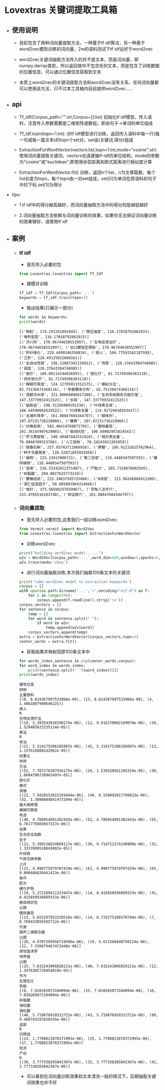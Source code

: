 # Lovextras 关键词提取工具箱
  
  - ## 使用说明
    
    - 目前包含了两种词向量提取方法，一种基于tf idf算法，另一种基于word2vec模型训练的词向量，2w的语料测试下tf idf远好于word2vec
      
    - word2vec关键词抽取方法传入的并不是文本，而是词向量，即numpy.darray类型，所以返回值中不包含任何文本，而是包含了训练数据的位置信息，可以通过位置信息获取到文本
      
    - 本质上word2vec的关键词提取方法和word2vec没有关系，任何词向量都可以使用该方法，只不过本工具箱内目前提供word2vec......
      
  - ## api
    
    - Tf_Idf(Corpus_path="":str,Corpus=[]:list)  初始化tf idf模型，传入语料，注意传入参数需要是二维矩阵或数组，即由句子->单词的单位组成
      
    - Tf_Idf.train(topn=1:int):  对tf idf模型进行训练，返回传入语料中每一行(每一句或每一篇文本)的topn个set对，set由(关键词,得分)组成
      
    - ExtractionForWordVector(vectors:list,topn=1:int,mode="cosine":str)  使用词向量提取关键词，vectors也请遵循tf-idf的单位结构，mode的参数为"cosine"或"euclidean",即使用余弦距离和欧式距离进行相似度计算
      
    - ExtractionForWordVector.fit()  训练，返回n个list，n为文章篇数，每个list长度为topn，每个topn由一对set组成，set[0]为单词在原语料的句子中的下标,set[1]为得分
      
  - tips:
    
    - 1.tf idf中的得分越高越好，而词向量抽取方法中的得分则是越低越好
      
    - 2.词向量抽取方法依赖与词向量训练的效果，如果你无法保证词向量训练的效果够好，请使用tf idf
      
  - ## 案例
    
    - ### tf idf
      
      - 首先导入必要的包
      ```python
      from Lovextras.lovextras import Tf_Idf
      ```
        
      - 建模并训练
      ```python
      tf_idf = Tf_Idf(Corpus_path='...')
      keywords = tf_idf.train(topn=3)
      ```
        
      - 输出结果(只展示一部分)
      ```python
      for words in keywords:
      print(words)
      ```
        
      ```
      [('陶粒', 174.255281892944), ('筒压强度', 116.17018792862933), ('堆积密度', 116.17018792862933)]
      [('济川煎', 170.96744638552997), ('生物反馈治疗', 170.96744638552997), ('出口梗阻型便秘', 170.96744638552997)]
      [('肝纤维化', 229.4499146350834), ('病人', 166.77593162187938), ('乙肝', 110.49125822688161)]
      [('全自动驾驶', 156.22887342126012), ('场景', 120.37643304746985), ('调度', 120.37643304746985)]
      [('放疗', 109.09114244926955), ('放化疗', 81.71749306363118), ('同步放化疗', 81.71749306363118)]
      [('模糊可靠度', 124.12705011552175), ('模拟方法', 82.75136674368116), ('参数概率分布', 82.75136674368116)]
      [('澄碧河水库', 221.00669898617286), ('生态系统服务功能价值', 147.33779932411525), ('水库', 147.33779932411525)]
      [('盐胁迫', 298.31356900191236), ('叶绿素合成', 186.44598062619522), ('叶绿素含量', 114.92729410293417)]
      [('龙滩珍珠李', 161.80847604344797), ('甜味剂', 107.87231736229866), ('糖煮', 107.87231736229866)]
      [('抗晚疫病', 503.40414769072703), ('樱桃番茄', 201.36165907629083), ('田间抗性', 100.68082953814542)]
      [('罗汉果甜苷', 140.48487842531918), ('相对表达量', 76.0060709313708), ('人工授粉', 70.24243921265959)]
      [('报春石斛', 257.05743711866916), ('蔗糖', 166.91232625762964), ('种子无菌萌发', 128.52871855933458)]
      [('植物', 225.22013906721), ('第二信使', 118.4480347507593), ('嫌钙植物', 118.4480347507593)]
      [('蒎烯', 326.53242012371487), ('产脂力', 285.7158676082505), ('树脂酸', 204.0827625773218)]
      [('腰椎结核', 232.34037585725866), ('N浓度', 123.98246966412106), ('凋亡促进因子', 58.085093964314666)]
      [('电针', 373.56568257659967), ('灵龟八法开穴', 233.4785516103748), ('辨证取穴', 161.80847604344797)]
      ```
        
    - ### 词向量提取
      
      - 首先导入必要的包,这里我们一起训练word2vec
      ```python
      from Vermit.vermit import Word2Vec
      from Lovextras.lovextras import ExtractionForWordVector
      ```
        
      - 训练word2vec
      ```python
      print("building word2vec model......")
      w2v = Word2Vec(Corpus_path='...',word_dim=400,window=5,epochs=5,sample=1e-4)
      w2v.train(mode='cbow')
      ```
        
      - 进行词向量抽取训练,本次我们抽取100条文本的关键词
      ```python
      print('take word2vec model to extraction keywords')
      corpus = []
      with open(os.path.dirname('...','r',encoding="utf-8") as f:
          for i in range(100):
              corpus.append(f.readline().strip('\n'))
      corpus_vectors = []
      for sentence in corpus:
          temp = []
          for word in sentence.split(" "):
              if word in w2v:
                  temp.append(w2v[word])
          corpus_vectors.append(temp)
      extra = ExtractionForWordVector(corpus_vectors,topn=3)
      center_words = extra.fit()
      ```
        
      - 获取结果并映射回原100条文本中
      ```python
      for words_index,sentence in zip(center_words,corpus):
      for word_index in words_index:
          print(sentence.split(" ")[word_index[0]])
      print(words_index)
      ```
        
      ```
      建筑垃圾
      研制
      主要原料
      [(0, 8.624367997533966e-09), (13, 8.624367997533966e-09), (4, 1.4861807990646225)]
      病人
      N
      生物反馈疗法
      [(19, 5.393543038190174e-06), (12, 9.616170002169078e-06), (34, 1.529405623235114e-05)]
      表法
      N
      收治
      [(21, 5.314175206105887e-06), (42, 5.314175206105887e-06), (13, 1.157616880242962e-05)]
      权重比
      地铁
      方法
      [(52, 7.707278287916175e-06), (24, 1.539328561195319e-05), (30, 1.6604780720963497e-05)]
      放化疗
      模式
      调强
      [(22, 7.5028553815359444e-06), (40, 8.520092817709823e-06), (52, 1.3886604841473194e-05)]
      最大熵原理
      模糊可靠度
      考虑
      [(40, 4.706954091382443e-06), (52, 4.706954091382443e-06), (55, 8.761775803667327e-06)]
      估算
      生态安全指数
      处于
      [(12, 5.399136824069117e-06), (30, 9.714712174146989e-06), (31, 1.3337809518843002e-05)]
      叶绿素
      气体交换参数
      上升
      [(23, 4.990775979707429e-06), (62, 4.990775979707429e-06), (65, 9.806688826441423e-06)]
      条件
      配方
      硬化护色
      [(19, 5.372189411323447e-06), (14, 8.415650936899333e-06), (41, 8.415650936899333e-06)]
      晚疫病抗性
      以期
      樱桃番茄
      [(13, 5.025297953320518e-06), (14, 8.733275196570744e-06), (7, 8.769433059385712e-06)]
      代谢
      葫芦二烯醇合酶
      以期
      [(28, 4.9707395056719506e-06), (19, 5.621568440750124e-06), (22, 7.538879467472448e-06)]
      原球茎诱导
      培养基
      以期
      [(25, 7.615243066028121e-06), (40, 7.615243066028121e-06), (12, 1.3476305729454019e-05)]
      作为
      生理生化
      导致
      [(0, 7.010265073104094e-06), (15, 7.010265073104094e-06), (18, 7.010265073104094e-06)]
      树脂酸
      海松酸
      海松酸
      [(40, 5.719676920312722e-06), (43, 5.719676920312722e-06), (99, 9.488743197838545e-06)]
      选取
      N
      对照组
      [(23, 1.7788823878372995e-06), (25, 1.7788823878372995e-06), (27, 1.7788823878372995e-06)]
      检测
      产后
      N
      [(30, 3.777338265842367e-06), (32, 3.777338265842367e-06), (42, 3.777338265842367e-06)]
      ```
        
      - 可以看到在词向量训练效果和文本清洗一般的情况下，后期抽取关键词效果也并不好
